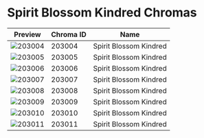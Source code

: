 # Spirit Blossom Kindred Chromas



| Preview | Chroma ID | Name |
|---------|-----------|------|
| ![203004](https://raw.communitydragon.org/latest/plugins/rcp-be-lol-game-data/global/default/v1/champion-chroma-images/203/203004.png) | 203004 | Spirit Blossom Kindred |
| ![203005](https://raw.communitydragon.org/latest/plugins/rcp-be-lol-game-data/global/default/v1/champion-chroma-images/203/203005.png) | 203005 | Spirit Blossom Kindred |
| ![203006](https://raw.communitydragon.org/latest/plugins/rcp-be-lol-game-data/global/default/v1/champion-chroma-images/203/203006.png) | 203006 | Spirit Blossom Kindred |
| ![203007](https://raw.communitydragon.org/latest/plugins/rcp-be-lol-game-data/global/default/v1/champion-chroma-images/203/203007.png) | 203007 | Spirit Blossom Kindred |
| ![203008](https://raw.communitydragon.org/latest/plugins/rcp-be-lol-game-data/global/default/v1/champion-chroma-images/203/203008.png) | 203008 | Spirit Blossom Kindred |
| ![203009](https://raw.communitydragon.org/latest/plugins/rcp-be-lol-game-data/global/default/v1/champion-chroma-images/203/203009.png) | 203009 | Spirit Blossom Kindred |
| ![203010](https://raw.communitydragon.org/latest/plugins/rcp-be-lol-game-data/global/default/v1/champion-chroma-images/203/203010.png) | 203010 | Spirit Blossom Kindred |
| ![203011](https://raw.communitydragon.org/latest/plugins/rcp-be-lol-game-data/global/default/v1/champion-chroma-images/203/203011.png) | 203011 | Spirit Blossom Kindred |